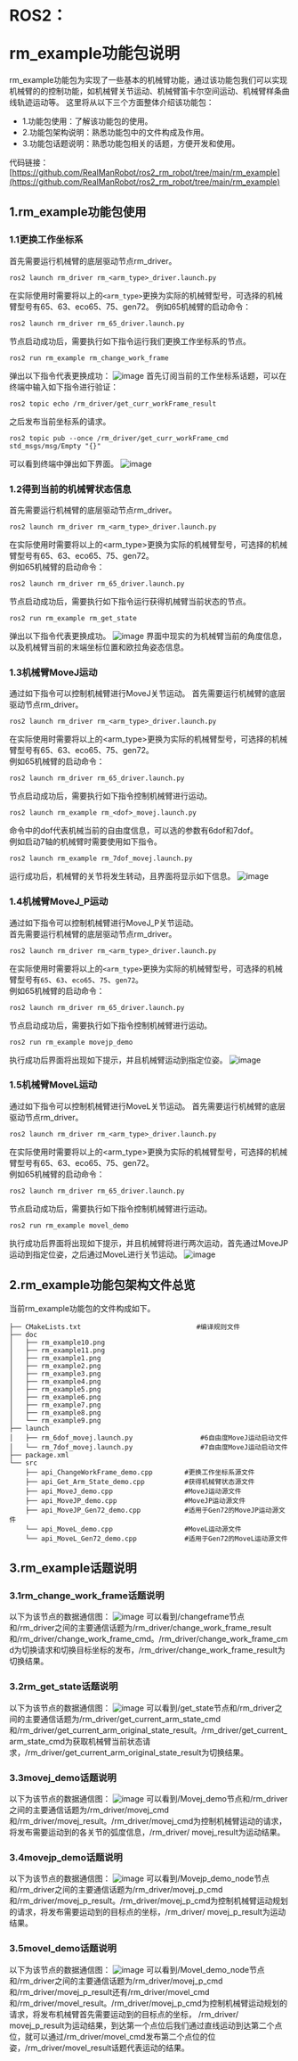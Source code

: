 # <p class="hidden">ROS2：</p>rm_example功能包说明

rm_example功能包为实现了一些基本的机械臂功能，通过该功能包我们可以实现机械臂的的控制功能，如机械臂关节运动、机械臂笛卡尔空间运动、机械臂样条曲线轨迹运动等。
这里将从以下三个方面整体介绍该功能包：

* 1.功能包使用：了解该功能包的使用。
* 2.功能包架构说明：熟悉功能包中的文件构成及作用。
* 3.功能包话题说明：熟悉功能包相关的话题，方便开发和使用。

代码链接：[https://github.com/RealManRobot/ros2_rm_robot/tree/main/rm_example](https://github.com/RealManRobot/ros2_rm_robot/tree/main/rm_example)

## 1.rm_example功能包使用

### 1.1更换工作坐标系

首先需要运行机械臂的底层驱动节点rm_driver。

```
ros2 launch rm_driver rm_<arm_type>_driver.launch.py
```

在实际使用时需要将以上的`<arm_type>`更换为实际的机械臂型号，可选择的机械臂型号有65、63、eco65、75、gen72。
例如65机械臂的启动命令：

```
ros2 launch rm_driver rm_65_driver.launch.py
```

节点启动成功后，需要执行如下指令运行我们更换工作坐标系的节点。

```
ros2 run rm_example rm_change_work_frame
```

弹出以下指令代表更换成功：
![image](doc/rm_example11.png)
首先订阅当前的工作坐标系话题，可以在终端中输入如下指令进行验证：

```
ros2 topic echo /rm_driver/get_curr_workFrame_result
```

之后发布当前坐标系的请求。

```
ros2 topic pub --once /rm_driver/get_curr_workFrame_cmd std_msgs/msg/Empty "{}"
```

可以看到终端中弹出如下界面。
![image](doc/rm_example1.png)

### 1.2得到当前的机械臂状态信息

首先需要运行机械臂的底层驱动节点rm_driver。

```
ros2 launch rm_driver rm_<arm_type>_driver.launch.py
```

在实际使用时需要将以上的<arm_type>更换为实际的机械臂型号，可选择的机械臂型号有65、63、eco65、75、gen72。  
例如65机械臂的启动命令：

```
ros2 launch rm_driver rm_65_driver.launch.py
```

节点启动成功后，需要执行如下指令运行获得机械臂当前状态的节点。

```
ros2 run rm_example rm_get_state
```

弹出以下指令代表更换成功。
![image](doc/rm_example2.png)
界面中现实的为机械臂当前的角度信息，以及机械臂当前的末端坐标位置和欧拉角姿态信息。

### 1.3机械臂MoveJ运动

通过如下指令可以控制机械臂进行MoveJ关节运动。
首先需要运行机械臂的底层驱动节点rm_driver。

```
ros2 launch rm_driver rm_<arm_type>_driver.launch.py
```

在实际使用时需要将以上的<arm_type>更换为实际的机械臂型号，可选择的机械臂型号有65、63、eco65、75、gen72。  
例如65机械臂的启动命令：

```
ros2 launch rm_driver rm_65_driver.launch.py
```

节点启动成功后，需要执行如下指令控制机械臂进行运动。

```
ros2 launch rm_example rm_<dof>_movej.launch.py
```

命令中的dof代表机械当前的自由度信息，可以选的参数有6dof和7dof。  
例如启动7轴的机械臂时需要使用如下指令。

```
ros2 launch rm_example rm_7dof_movej.launch.py
```

运行成功后，机械臂的关节将发生转动，且界面将显示如下信息。
![image](doc/rm_example3.png)

### 1.4机械臂MoveJ_P运动

通过如下指令可以控制机械臂进行MoveJ_P关节运动。  
首先需要运行机械臂的底层驱动节点rm_driver。

```
ros2 launch rm_driver rm_<arm_type>_driver.launch.py
```

在实际使用时需要将以上的`<arm_type>`更换为实际的机械臂型号，可选择的机械臂型号有`65`、`63`、`eco65`、`75`、`gen72`。  
例如65机械臂的启动命令：

```
ros2 launch rm_driver rm_65_driver.launch.py
```

节点启动成功后，需要执行如下指令控制机械臂进行运动。

```
ros2 run rm_example movejp_demo
```

执行成功后界面将出现如下提示，并且机械臂运动到指定位姿。
![image](doc/rm_example4.png)

### 1.5机械臂MoveL运动

通过如下指令可以控制机械臂进行MoveL关节运动。
首先需要运行机械臂的底层驱动节点rm_driver。

```
ros2 launch rm_driver rm_<arm_type>_driver.launch.py
```

在实际使用时需要将以上的<arm_type>更换为实际的机械臂型号，可选择的机械臂型号有65、63、eco65、75、gen72。  
例如65机械臂的启动命令：

```
ros2 launch rm_driver rm_65_driver.launch.py
```

节点启动成功后，需要执行如下指令控制机械臂进行运动。

```
ros2 run rm_example movel_demo
```

执行成功后界面将出现如下提示，并且机械臂将进行两次运动，首先通过MoveJP运动到指定位姿，之后通过MoveL进行关节运动。
![image](doc/rm_example5.png)

## 2.rm_example功能包架构文件总览

当前rm_example功能包的文件构成如下。

```
├── CMakeLists.txt                             #编译规则文件
├── doc
│   ├── rm_example10.png
│   ├── rm_example11.png
│   ├── rm_example1.png
│   ├── rm_example2.png
│   ├── rm_example3.png
│   ├── rm_example4.png
│   ├── rm_example5.png
│   ├── rm_example6.png
│   ├── rm_example7.png
│   ├── rm_example8.png
│   └── rm_example9.png
├── launch
│   ├── rm_6dof_movej.launch.py                 #6自由度MoveJ运动启动文件
│   └── rm_7dof_movej.launch.py                 #7自由度MoveJ运动启动文件
├── package.xml
└── src
    ├── api_ChangeWorkFrame_demo.cpp        #更换工作坐标系源文件
    ├── api_Get_Arm_State_demo.cpp          #获得机械臂状态源文件
    ├── api_MoveJ_demo.cpp                  #MoveJ运动源文件
    ├── api_MoveJP_demo.cpp                 #MoveJP运动源文件
    ├── api_MoveJP_Gen72_demo.cpp           #适用于Gen72的MoveJP运动源文件
    └── api_MoveL_demo.cpp                  #MoveL运动源文件
    └── api_MoveL_Gen72_demo.cpp            #适用于Gen72的MoveL运动源文件
```

## 3.rm_example话题说明

### 3.1rm_change_work_frame话题说明

以下为该节点的数据通信图：
![image](doc/rm_example6.png)
可以看到/changeframe节点和/rm_driver之间的主要通信话题为/rm_driver/change_work_frame_result和/rm_driver/change_work_frame_cmd。/rm_driver/change_work_frame_cmd为切换请求和切换目标坐标的发布，/rm_driver/change_work_frame_result为切换结果。

### 3.2rm_get_state话题说明

以下为该节点的数据通信图：
![image](doc/rm_example7.png)
可以看到/get_state节点和/rm_driver之间的主要通信话题为/rm_driver/get_current_arm_state_cmd和/rm_driver/get_current_arm_original_state_result。/rm_driver/get_current_arm_state_cmd为获取机械臂当前状态请求，/rm_driver/get_current_arm_original_state_result为切换结果。

### 3.3movej_demo话题说明

以下为该节点的数据通信图：
![image](doc/rm_example8.png)
可以看到/Movej_demo节点和/rm_driver之间的主要通信话题为/rm_driver/movej_cmd和/rm_driver/movej_result。/rm_driver/movej_cmd为控制机械臂运动的请求，将发布需要运动到的各关节的弧度信息，/rm_driver/ movej_result为运动结果。

### 3.4movejp_demo话题说明

以下为该节点的数据通信图：
![image](doc/rm_example9.png)
可以看到/Movejp_demo_node节点和/rm_driver之间的主要通信话题为/rm_driver/movej_p_cmd和/rm_driver/movej_p_result。/rm_driver/movej_p_cmd为控制机械臂运动规划的请求，将发布需要运动到的目标点的坐标，/rm_driver/ movej_p_result为运动结果。

### 3.5movel_demo话题说明

以下为该节点的数据通信图：
![image](doc/rm_example10.png)
可以看到/Movel_demo_node节点和/rm_driver之间的主要通信话题为/rm_driver/movej_p_cmd和/rm_driver/movej_p_result还有/rm_driver/movel_cmd和/rm_driver/movel_result。/rm_driver/movej_p_cmd为控制机械臂运动规划的请求，将发布机械臂首先需要运动到的目标点的坐标， /rm_driver/ movej_p_result为运动结果，到达第一个点位后我们通过直线运动到达第二个点位，就可以通过/rm_driver/movel_cmd发布第二个点位的位姿，/rm_driver/movel_result话题代表运动的结果。
